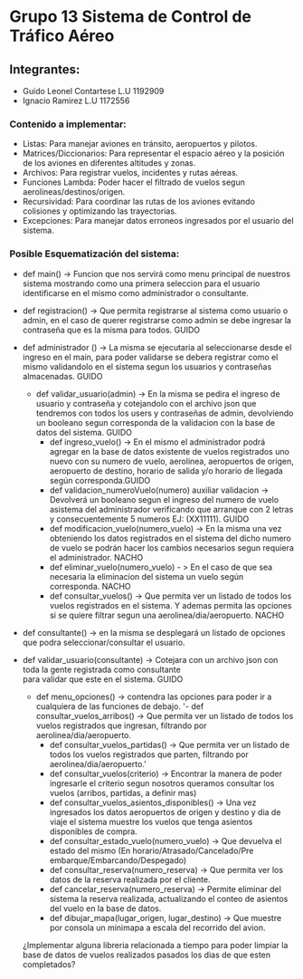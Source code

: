 # Grupo 13 Sistema de Control de Tráfico Aéreo
## Integrantes:
-   Guido Leonel Contartese L.U 1192909
-   Ignacio Ramirez L.U 1172556
  
### Contenido a implementar:
- Listas: Para manejar aviones en tránsito, aeropuertos y pilotos.
- Matrices/Diccionarios: Para representar el espacio aéreo y la posición de los aviones en diferentes altitudes y zonas.
- Archivos: Para registrar vuelos, incidentes y rutas aéreas.
- Funciones Lambda: Poder hacer el filtrado de vuelos segun aerolineas/destinos/origen.
- Recursividad: Para coordinar las rutas de los aviones evitando colisiones y optimizando las trayectorias.
- Excepciones: Para manejar datos erroneos ingresados por el usuario del sistema.

### Posible Esquematización del sistema:

- def main() -> Funcion que nos servirá como menu principal de nuestros sistema mostrando como una primera seleccion
                para el usuario identificarse en el mismo como administrador o consultante.
- def registracion() -> Que permita registrarse al sistema como usuario o admin, en el caso de querer registrarse como admin se debe ingresar la contraseña que es la misma para todos. GUIDO
- def administrador () -> La misma se ejecutaria al seleccionarse desde el ingreso en el main, para poder validarse
                          se debera registrar como el mismo validandolo en el sistema segun los usuarios y contraseñas almacenadas. GUIDO
    - def validar_usuario(admin) -> En la misma se pedira el ingreso de usuario y contraseña y cotejandolo con el archivo json que tendremos con todos los users y contraseñas de admin, devolviendo un booleano segun corresponda de la validacion con la base de datos del sistema. GUIDO
        - def ingreso_vuelo() -> En el mismo el administrador podrá agregar en la base de datos existente de vuelos 
                                registrados uno nuevo con su numero de vuelo, aerolinea, aeropuertos de origen, aeropuerto de destino, horario de salida y/o horario de llegada según corresponda.GUIDO
        - def validacion_numeroVuelo(numero) auxiliar validacion -> Devolverá un booleano segun el ingreso del 
                                                                    numero de vuelo asistema del administrador verificando que arranque con 2 letras y consecuentemente 5 numeros EJ: (XX11111). GUIDO
        - def modificacion_vuelo(numero_vuelo) -> En la misma una vez obteniendo los datos registrados en el sistema
                                                del dicho numero de vuelo se podrán hacer los cambios necesarios segun requiera el administrador. NACHO
        - def eliminar_vuelo(numero_vuelo) - > En el caso de que sea necesaria la eliminacion del sistema un 
                                            vuelo según corresponda. NACHO
        - def consultar_vuelos() -> Que permita ver un listado de todos los vuelos registrados en el sistema. Y 
                                    ademas permita las opciones si se quiere filtrar segun una aerolinea/dia/aeropuerto. NACHO
- def consultante() -> en la misma se desplegará un listado de opciones que podra seleccionar/consultar el usuario.
- def validar_usuario(consultante) -> Cotejara con un archivo json con toda la gente registrada como consultante    
                                      para validar que este en el sistema. GUIDO
    - def menu_opciones() -> contendra las opciones para poder ir a cualquiera de las funciones de debajo.
        '- def consultar_vuelos_arribos() -> Que permita ver un listado de todos los vuelos registrados que ingresan, filtrando por aerolinea/dia/aeropuerto.
        - def consultar_vuelos_partidas() -> Que permita ver un listado de todos los vuelos registrados que parten, filtrando por aerolinea/dia/aeropuerto.'
        - def consultar_vuelos(criterio) -> Encontrar la manera de poder ingresarle el criterio segun nosotros queramos consultar los vuelos (arribos, partidas, a definir mas)
        - def consultar_vuelos_asientos_disponibles() -> Una vez ingresados los datos aeropuertos de origen y destino y dia de viaje el sistema muestre los vuelos que tenga asientos disponibles de compra. 
        - def consultar_estado_vuelo(numero_vuelo) -> Que devuelva el estado del mismo (En horario/Atrasado/Cancelado/Pre embarque/Embarcando/Despegado)
        - def consultar_reserva(numero_reserva) -> Que permita ver los datos de la reserva realizada por el cliente.
        - def cancelar_reserva(numero_reserva) -> Permite eliminar del sistema la reserva realizada, actualizando
                                                el conteo de asientos del vuelo en la base de datos.
        - def dibujar_mapa(lugar_origen, lugar_destino) -> Que muestre por consola un minimapa a escala del recorrido del avion.

    ¿Implementar alguna libreria relacionada a tiempo para poder limpiar la base de datos de vuelos realizados pasados los dias de que esten completados?

                            

